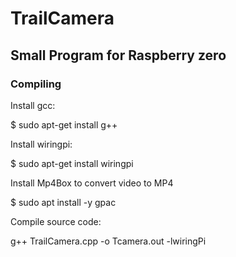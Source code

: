 # TrailCamera

## Small Program for Raspberry zero

### Compiling

Install gcc:

$ sudo apt-get install g++

Install wiringpi:

$ sudo apt-get install wiringpi

Install Mp4Box to convert video to MP4

$ sudo apt install -y gpac

Compile source code:

g++ TrailCamera.cpp -o Tcamera.out -lwiringPi
